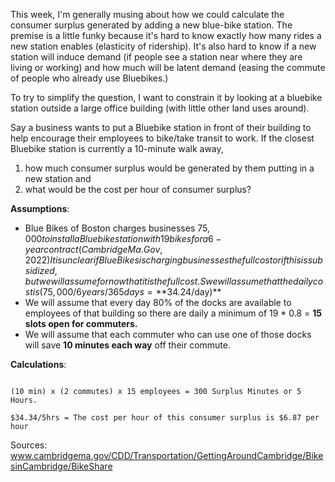 This week, I'm generally musing about how we could calculate the consumer surplus generated by adding a new blue-bike station. The premise is a little funky because it's hard to know exactly how many rides a new station enables (elasticity of ridership). It's also hard to know if a new station will induce demand (if people see a station near where they are living or working) and how much will be latent demand (easing the commute of people who already use Bluebikes.)

To try to simplify the question, I want to constrain it by looking at a bluebike station outside a large office building (with little other land uses around).

Say a business wants to put a Bluebike station in front of their building to help encourage their employees to  bike/take transit to work. If the closest Bluebike station is currently a 10-minute walk away, 
1. how much consumer surplus would be generated by them putting in a new station and
2. what would be the cost per hour of consumer surplus? 

**Assumptions**:
* Blue Bikes of Boston charges businesses $75,000 to install a Bluebike station with 19 bikes for a 6-year contract (CambridgeMa.Gov, 2022) It is unclear if BlueBikes is charging businesses the full cost or if this is subsidized, but we will assume for now that it is the full cost. S we will assume that the daily cost is (75,000 / 6 years / 365 days = **$34.24/day)**
* We will assume that every day 80% of the docks are available to employees of that building so there are daily a minimum of 19 * 0.8 = **15 slots open for commuters.** 
* We will assume that each commuter who can use one of those docks will save **10 minutes each way** off their commute. 

**Calculations**:
```

(10 min) x (2 commutes) x 15 employees = 300 Surplus Minutes or 5 Hours. 

$34.34/5hrs = The cost per hour of this consumer surplus is $6.87 per hour

```

Sources: www.cambridgema.gov/CDD/Transportation/GettingAroundCambridge/BikesinCambridge/BikeShare
